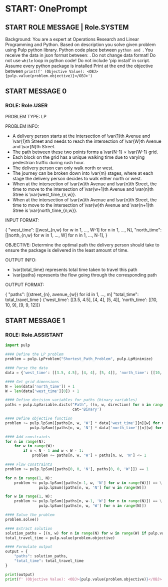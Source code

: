 # START: OnePrompt 
## START ROLE MESSAGE | Role.SYSTEM 
Background: You are a expert at Operations Research and Linear Programming and Python. Based on description you solve given problem using Pulp python library. Python code place between ```python and ```. You receive the data in json format between: <DATA></DATA>. Do not change data format! Do not use `while` loop in python code! Do not include 'pip install' in script. Assume every python package is installed Print at the end the objective between <OBJ></OBJ> `print(f' (Objective Value): <OBJ>{pulp.value(problem.objective)}</OBJ>')`  
## START MESSAGE 0 
### ROLE: Role.USER
<DESCRIPTION>
PROBLEM TYPE: LP

PROBLEM INFO:

- A delivery person starts at the intersection of \var{1}th Avenue and \var{1}th Street and needs to reach the intersection of \var{W}th Avenue and \var{N}th Street.
- The path between these two points forms a \var{N-1} × \var{W-1} grid.
- Each block on the grid has a unique walking time due to varying pedestrian traffic during rush hour.
- The delivery person can only walk north or west.
- The journey can be broken down into \var{m} stages, where at each stage the delivery person decides to walk either north or west.
- When at the intersection of \var{w}th Avenue and \var{n}th Street, the time to move to the intersection of \var{w+1}th Avenue and \var{n}th Stree is \var{west_time_{n,w}}.
- When at the intersection of \var{w}th Avenue and \var{n}th Street, the time to move to the intersection of \var{w}th Avenue and \var{n+1}th Stree is \var{north_time_{n,w}}.

INPUT FORMAT:

{
    "west_time": [[west_{n,w} for w in 1, ..., W-1] for n in 1, ..., N],
    "north_time": [[north_{n,w} for w in 1, ..., W] for n in 1, ..., N-1],
}

OBJECTIVE: Determine the optimal path the delivery person should take to ensure the package is delivered in the least amount of time.

OUTPUT INFO:

- \var{total_time} represents total time taken to travel this path
- \var{paths} represents the flow going through the corresponding path

OUTPUT FORMAT:

{
    "paths": [(street_{n}, avenue_{w}) for id in 1, ..., m]
    "total_time": total_travel_time
}
</DESCRIPTION>
<DATA>
{'west_time': [[3.5, 4.5], [4, 4], [5, 4]], 'north_time': [[10, 10, 9], [9, 9, 12]]}</DATA>


## START MESSAGE 1 
### ROLE: Role.ASSISTANT
```python
import pulp

#### Define the LP problem
problem = pulp.LpProblem("Shortest_Path_Problem", pulp.LpMinimize)

#### Parse the data
data = {'west_time': [[3.5, 4.5], [4, 4], [5, 4]], 'north_time': [[10, 10, 9], [9, 9, 12]]}

#### Get grid dimensions
N = len(data['north_time']) + 1
W = len(data['west_time'][0]) + 1

#### Define decision variables for paths (binary variables)
paths = pulp.LpVariable.dicts("Path", ((n, w, direction) for n in range(N) for w in range(W) for direction in ['W', 'N']),
                              cat='Binary')

#### Define objective function
problem += pulp.lpSum([paths[n, w, 'W'] * data['west_time'][n][w] for n in range(N) for w in range(W-1)]) + \
           pulp.lpSum([paths[n, w, 'N'] * data['north_time'][n][w] for n in range(N-1) for w in range(W)])

#### Add constraints
for n in range(N):
    for w in range(W):
        if n < N - 1 and w < W - 1:
            problem += paths[n, w, 'W'] + paths[n, w, 'N'] <= 1

#### Flow constraints
problem += pulp.lpSum([paths[0, 0, 'N'], paths[0, 0, 'W']]) == 1

for n in range(1, N):
    problem += pulp.lpSum([paths[n-1, w, 'N'] for w in range(W)]) == \
               pulp.lpSum([paths[n, w, 'N'] for w in range(W)])

for w in range(1, W):
    problem += pulp.lpSum([paths[n, w-1, 'W'] for n in range(N)]) == \
               pulp.lpSum([paths[n, w, 'W'] for n in range(N)])

#### Solve the problem
problem.solve()

#### Extract solution
solution_paths = [(n, w) for n in range(N) for w in range(W) if pulp.value(paths[n, w, 'W']) == 1 or pulp.value(paths[n, w, 'N']) == 1]
total_travel_time = pulp.value(problem.objective)

#### Formulate output
output = {
    "paths": solution_paths,
    "total_time": total_travel_time
}

print(output)
print(f' (Objective Value): <OBJ>{pulp.value(problem.objective)}</OBJ>')
```

